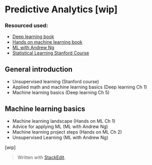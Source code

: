
# Predictive Analytics [wip]

### Resourced used:
- [Deep learning book](https://github.com/janishar/mit-deep-learning-book-pdf)
- [Hands on machine learning book](https://www.amazon.com/_/dp/1491962291)
- [ML with Andrew Ng](https://www.class-central.com/mooc/835/coursera-machine-learning)
- [Statistical Learning Stanford Course](http://online.stanford.edu/course/statistical-learning-self-paced)

## General introduction
- Unsupervised learning (Stanford course)
- Applied math and machine learning basics (Deep learning Ch 1)
- Machine learning basics (Deep learning Ch 5)

## Machine learning basics
- Machine learning landscape (Hands on ML Ch 1)
- Advice for applying ML (ML with Andrew Ng)
- Machine learning project steps (Hands on ML Ch 2)
- Unsupervised Learning (ML with Andrew Ng)

[wip]

> Written with [StackEdit](https://stackedit.io/).
<!--stackedit_data:
eyJoaXN0b3J5IjpbLTQzMzg2NDE5NCw3MzA5OTgxMTZdfQ==
-->